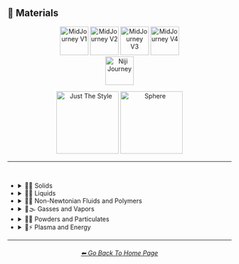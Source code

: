 <h2>🧱 Materials</h2>

<div align="center">

[<img src="/Images/Repo_Parts/Buttons/Version_Buttons/button_version_V1_inactive.webp?raw=true" alt="MidJourney V1" height="64" />](/Pages/MJ_V1/Style_Pages/Sphere/Materials.md)
[<img src="/Images/Repo_Parts/Buttons/Version_Buttons/button_version_V2_inactive.webp?raw=true" alt="MidJourney V2" height="64" />](/Pages/MJ_V2/Style_Pages/Sphere/Materials.md)
[<img src="/Images/Repo_Parts/Buttons/Version_Buttons/button_version_V3_active.webp?raw=true" alt="MidJourney V3" height="64" />](/Pages/MJ_V3/Style_Pages/Sphere/Materials.md)
[<img src="/Images/Repo_Parts/Buttons/Version_Buttons/button_version_V4_inactive.webp?raw=true" alt="MidJourney V4" height="64" />](/Pages/MJ_V4/Style_Pages/Just_The_Style/Materials.md)
<br>
[<img src="/Images/Repo_Parts/Buttons/Version_Buttons/button_version_niji_inactive_full.webp?raw=true" alt="Niji Journey" height="64" />](/Pages/Niji_Journey/Style_Pages/Materials.md)

[<img src="/Images/Repo_Parts/Buttons/Image_Type_Buttons/button_just_the_style_inactive.webp?raw=true" alt="Just The Style" width="140.5" />](/Pages/MJ_V3/Style_Pages/Just_The_Style/Materials.md)
[<img src="/Images/Repo_Parts/Buttons/Image_Type_Buttons/button_sphere_active.webp?raw=true" alt="Sphere" width="140.5" />](/Pages/MJ_V3/Style_Pages/Sphere/Materials.md)

</div>

<hr>
<br>


- <details><summary>🧱💎 Solids</summary><p>

  - <details><summary>🧱🌳 Wood and Paper</summary><p><div align="center">

	| Wooden |
	| :-: |
	| <img src="/Images/MJ_V3/MidJourney_Styles_(sphere)/sphere_Wooden.png?raw=true" width="256" /> |

	<br>

	| Plywood | Particle-Board | Hardboard |
	| :-: | :-: | :-: |
	| <img src="/Images/MJ_V3/MidJourney_Styles_(sphere)/sphere_Plywood.png?raw=true" width="256" /> | <img src="/Images/MJ_V3/MidJourney_Styles_(sphere)/sphere_Particle-Board.png?raw=true" width="256" /> | <img src="/Images/MJ_V3/MidJourney_Styles_(sphere)/Wave_14/sphere_Hardboard.png?raw=true" width="256" /> |

	<br>
	
	| Lumber | Planks | Wooden Planks |
	| :-: | :-: | :-: |
	| <img src="/Images/MJ_V3/MidJourney_Styles_(sphere)/sphere_Lumber.png?raw=true" width="256" /> | <img src="/Images/MJ_V3/MidJourney_Styles_(sphere)/sphere_Planks.png?raw=true" width="256" /> | <img src="/Images/MJ_V3/MidJourney_Styles_(sphere)/sphere_Wooden_Planks.png?raw=true" width="256" /> |

	<br>
	
	| Cork | Sawdust | Nailed-Wood |
	| :-: | :-: | :-: |
	| <img src="/Images/MJ_V3/MidJourney_Styles_(sphere)/sphere_Cork.png?raw=true" width="256" /> | <img src="/Images/MJ_V3/MidJourney_Styles_(sphere)/sphere_Sawdust.png?raw=true" width="256" /> | <img src="/Images/MJ_V3/MidJourney_Styles_(sphere)/sphere_Nailed-Wood.png?raw=true" width="256" /> |
	
	<br>

	| Wood Veneer | Spalting | Petrified Wood |
	| :-: | :-: | :-: |
	| <img src="/Images/MJ_V3/MidJourney_Styles_(sphere)/sphere_Wood_Veneer.png?raw=true" width="256" /> | <img src="/Images/MJ_V3/MidJourney_Styles_(sphere)/Wave_11/sphere_Spalting.png?raw=true" width="256" /> | <img src="/Images/MJ_V3/MidJourney_Styles_(sphere)/Wave_12/sphere_Petrified_Wood.png?raw=true" width="256" /> |

	<br>
	
	| Oak-Wood | Maple-Wood | Acacia-Wood |
	| :-: | :-: | :-: |
	| <img src="/Images/MJ_V3/MidJourney_Styles_(sphere)/sphere_Oak-Wood.png?raw=true" width="256" /> | <img src="/Images/MJ_V3/MidJourney_Styles_(sphere)/sphere_Maple-Wood.png?raw=true" width="256" /> | <img src="/Images/MJ_V3/MidJourney_Styles_(sphere)/sphere_Acacia-Wood.png?raw=true" width="256" /> |
	
	<br>
	
	| Pine-Wood | Cherry-Wood | Birch-Wood |
	| :-: | :-: | :-: |
	| <img src="/Images/MJ_V3/MidJourney_Styles_(sphere)/sphere_Pine-Wood.png?raw=true" width="256" /> | <img src="/Images/MJ_V3/MidJourney_Styles_(sphere)/sphere_Cherry-Wood.png?raw=true" width="256" /> | <img src="/Images/MJ_V3/MidJourney_Styles_(sphere)/sphere_Birch-Wood.png?raw=true" width="256" /> |

	<br>
	
	| Cedar-Wood | Wood-Stain | Wooden Fence |
	| :-: | :-: | :-: |
	| <img src="/Images/MJ_V3/MidJourney_Styles_(sphere)/sphere_Cedar-Wood.png?raw=true" width="256" /> | <img src="/Images/MJ_V3/MidJourney_Styles_(sphere)/sphere_Wood-Stain.png?raw=true" width="256" /> | <img src="/Images/MJ_V3/MidJourney_Styles_(sphere)/sphere_Wooden_Fence.png?raw=true" width="256" /> |
	
	<br>
	
	| Fiber-Reinforced Composite | Containerboard |
	| :-: | :-: |
	| <img src="/Images/MJ_V3/MidJourney_Styles_(sphere)/Wave_11/sphere_Fiber-Reinforced_Composite.png?raw=true" width="256" /> | <img src="/Images/MJ_V3/MidJourney_Styles_(sphere)/Wave_11/sphere_Containerboard.png?raw=true" width="256" /> |

	<br>
	
	| Cardboard | Corrugated Fiberboard | Paperboard |
	| :-: | :-: | :-: |
	| <img src="/Images/MJ_V3/MidJourney_Styles_(sphere)/sphere_Cardboard.png?raw=true" width="256" /> | <img src="/Images/MJ_V3/MidJourney_Styles_(sphere)/sphere_Corrugated_Fiberboard.png?raw=true" width="256" /> | <img src="/Images/MJ_V3/MidJourney_Styles_(sphere)/sphere_Paperboard.png?raw=true" width="256" /> |

	<br>
	
	| Cardstock | Paper | Construction Paper |
	| :-: | :-: | :-: |
	| <img src="/Images/MJ_V3/MidJourney_Styles_(sphere)/sphere_Cardstock.png?raw=true" width="256" /> | <img src="/Images/MJ_V3/MidJourney_Styles_(sphere)/sphere_Paper.png?raw=true" width="256" /> | <img src="/Images/MJ_V3/MidJourney_Styles_(sphere)/sphere_Construction_Paper.png?raw=true" width="256" /> |

	<br>

	| Tracing Paper | Glassine | Post-it Note |
	| :-: | :-: | :-: |
	| <img src="/Images/MJ_V3/MidJourney_Styles_(sphere)/Wave_9/sphere_Tracing_Paper.png?raw=true" width="256" /> | <img src="/Images/MJ_V3/MidJourney_Styles_(sphere)/Wave_9/sphere_Glassine.png?raw=true" width="256" /> | <img src="/Images/MJ_V3/MidJourney_Styles_(sphere)/Wave_11/sphere_Post-it_Note.png?raw=true" width="256" /> |

	<br>
	
	| Tissue Paper | Graph Paper | Kraft Paper |
	| :-: | :-: | :-: |
	| <img src="/Images/MJ_V3/MidJourney_Styles_(sphere)/sphere_Tissue_Paper.png?raw=true" width="256" /> | <img src="/Images/MJ_V3/MidJourney_Styles_(sphere)/sphere_Graph_Paper.png?raw=true" width="256" /> | <img src="/Images/MJ_V3/MidJourney_Styles_(sphere)/sphere_Kraft_Paper.png?raw=true" width="256" /> |

	<br>

	| Tissue | Tissues |
	| :-: | :-: |
	| <img src="/Images/MJ_V3/MidJourney_Styles_(sphere)/Wave_9/sphere_Tissue.png?raw=true" width="256" /> | <img src="/Images/MJ_V3/MidJourney_Styles_(sphere)/Wave_9/sphere_Tissues.png?raw=true" width="256" /> |

	<br>

	| Wove Paper | Ingres Paper | Lokta Paper |
	| :-: | :-: | :-: |
	| <img src="/Images/MJ_V3/MidJourney_Styles_(sphere)/Wave_9/sphere_Wove_Paper.png?raw=true" width="256" /> | <img src="/Images/MJ_V3/MidJourney_Styles_(sphere)/Wave_9/sphere_Ingres_Paper.png?raw=true" width="256" /> | <img src="/Images/MJ_V3/MidJourney_Styles_(sphere)/Wave_9/sphere_Lokta_Paper.png?raw=true" width="256" /> |

	<br>


	| Washi | Wasli | Vellum |
	| :-: | :-: | :-: |
	| <img src="/Images/MJ_V3/MidJourney_Styles_(sphere)/sphere_Washi.png?raw=true" width="256" /> | <img src="/Images/MJ_V3/MidJourney_Styles_(sphere)/sphere_Wasli.png?raw=true" width="256" /> | <img src="/Images/MJ_V3/MidJourney_Styles_(sphere)/Wave_14/sphere_Vellum.png?raw=true" width="256" /> |

	<br>
	
	| Papyrus | Ancient Egyptian Papyri |
	| :-: | :-: |
	| <img src="/Images/MJ_V3/MidJourney_Styles_(sphere)/sphere_Papyrus.png?raw=true" width="256" /> | <img src="/Images/MJ_V3/MidJourney_Styles_(sphere)/Wave_12/sphere_Ancient_Egyptian_Papyri.png?raw=true" width="256" /> |

	<br>

	| Manuscript Paper | Medieval Parchment |
	| :-: | :-: |
	| <img src="/Images/MJ_V3/MidJourney_Styles_(sphere)/sphere_Manuscript_Paper.png?raw=true" width="256" /> | <img src="/Images/MJ_V3/MidJourney_Styles_(sphere)/sphere_Medieval_Parchment.png?raw=true" width="256" /> |

	<br>
	
	| Wrapping Paper | Parchment | Parchment Paper |
	| :-: | :-: | :-: |
	| <img src="/Images/MJ_V3/MidJourney_Styles_(sphere)/sphere_Wrapping_Paper.png?raw=true" width="256" /> | <img src="/Images/MJ_V3/MidJourney_Styles_(sphere)/sphere_Parchment.png?raw=true" width="256" /> | <img src="/Images/MJ_V3/MidJourney_Styles_(sphere)/sphere_Parchment_Paper.png?raw=true" width="256" /> |

	<br>
	
	| Toilet Paper | Paper Towel |
	| :-: | :-: |
	| <img src="/Images/MJ_V3/MidJourney_Styles_(sphere)/sphere_Toilet_Paper.png?raw=true" width="256" /> | <img src="/Images/MJ_V3/MidJourney_Styles_(sphere)/sphere_Paper_Towel.png?raw=true" width="256" /> |

	<br>
	
	| Manila Paper | Manila Folder | Envelope |
	| :-: | :-: | :-: |
	| <img src="/Images/MJ_V3/MidJourney_Styles_(sphere)/sphere_Manila_Paper.png?raw=true" width="256" /> | <img src="/Images/MJ_V3/MidJourney_Styles_(sphere)/sphere_Manila_Folder.png?raw=true" width="256" /> | <img src="/Images/MJ_V3/MidJourney_Styles_(sphere)/sphere_Envelope.png?raw=true" width="256" /> |

	<br>
	
	| Security Paper | Rolling Paper | Cotton Paper |
	| :-: | :-: | :-: |
	| <img src="/Images/MJ_V3/MidJourney_Styles_(sphere)/sphere_Security_Paper.png?raw=true" width="256" /> | <img src="/Images/MJ_V3/MidJourney_Styles_(sphere)/sphere_Rolling_Paper.png?raw=true" width="256" /> | <img src="/Images/MJ_V3/MidJourney_Styles_(sphere)/sphere_Cotton_Paper.png?raw=true" width="256" /> |

	<br>
	
	| Hemp Fiber | Hemp Paper | Cellulose |
	| :-: | :-: | :-: |
	| <img src="/Images/MJ_V3/MidJourney_Styles_(sphere)/sphere_Hemp_Fiber.png?raw=true" width="256" /> | <img src="/Images/MJ_V3/MidJourney_Styles_(sphere)/sphere_Hemp_Paper.png?raw=true" width="256" /> | <img src="/Images/MJ_V3/MidJourney_Styles_(sphere)/sphere_Cellulose.png?raw=true" width="256" /> |

	<br>
	
	| Plastic-Coated Paper | Tar Paper |
	| :-: | :-: |
	| <img src="/Images/MJ_V3/MidJourney_Styles_(sphere)/sphere_Plastic-Coated_Paper.png?raw=true" width="256" /> | <img src="/Images/MJ_V3/MidJourney_Styles_(sphere)/sphere_Tar_Paper.png?raw=true" width="256" /> |

	<br>

	| Greaseproof Paper | Seed Paper |
	| :-: | :-: |
	| <img src="/Images/MJ_V3/MidJourney_Styles_(sphere)/Wave_9/sphere_Greaseproof_Paper.png?raw=true" width="256" /> | <img src="/Images/MJ_V3/MidJourney_Styles_(sphere)/Wave_9/sphere_Seed_Paper.png?raw=true" width="256" /> |

	</div></p></details>

  - <details><summary>🧱⛱ Soils</summary><p><div align="center">

	| Soil | Dirt | Clay |
	| :-: | :-: | :-: |
	| <img src="/Images/MJ_V3/MidJourney_Styles_(sphere)/sphere_Soil.png?raw=true" width="256" /> | <img src="/Images/MJ_V3/MidJourney_Styles_(sphere)/sphere_Dirt.png?raw=true" width="256" /> | <img src="/Images/MJ_V3/MidJourney_Styles_(sphere)/sphere_Clay.png?raw=true" width="256" /> | 
	
	<br>
	
	| Mud | Mud Brick | Dust |
	| :-: | :-: | :-: |
	| <img src="/Images/MJ_V3/MidJourney_Styles_(sphere)/sphere_Mud.png?raw=true" width="256" /> | <img src="/Images/MJ_V3/MidJourney_Styles_(sphere)/sphere_Mud_Brick.png?raw=true" width="256" /> | <img src="/Images/MJ_V3/MidJourney_Styles_(sphere)/sphere_Dust.png?raw=true" width="256" /> |
	
	<br>
	
	| Sand | Gravel | Silt |
	| :-: | :-: | :-: |
	| <img src="/Images/MJ_V3/MidJourney_Styles_(sphere)/sphere_Sand.png?raw=true" width="256" /> | <img src="/Images/MJ_V3/MidJourney_Styles_(sphere)/sphere_Gravel.png?raw=true" width="256" /> | <img src="/Images/MJ_V3/MidJourney_Styles_(sphere)/sphere_Silt.png?raw=true" width="256" /> |
	
	<br>
	
	| Sandpaper | Podzol | Spodosol |
	| :-: | :-: | :-: |
	| <img src="/Images/MJ_V3/MidJourney_Styles_(sphere)/sphere_Sandpaper.png?raw=true" width="256" /> | <img src="/Images/MJ_V3/MidJourney_Styles_(sphere)/sphere_Podzol.png?raw=true" width="256" /> | <img src="/Images/MJ_V3/MidJourney_Styles_(sphere)/sphere_Spodosol.png?raw=true" width="256" /> |

	<br>

	| Kaolinite |
	| :-: |
	| <img src="/Images/MJ_V3/MidJourney_Styles_(sphere)/Wave_9/sphere_Kaolinite.png?raw=true" width="256" /> |

	</div></p></details>


  - <details><summary>🧱⛏ Stone and Minerals</summary><p><div align="center">

	| Stone | Cobblestone | Pebbles |
	| :-: | :-: | :-: |
	| <img src="/Images/MJ_V3/MidJourney_Styles_(sphere)/sphere_Stone.png?raw=true" width="256" /> | <img src="/Images/MJ_V3/MidJourney_Styles_(sphere)/sphere_Cobblestone.png?raw=true" width="256" /> | <img src="/Images/MJ_V3/MidJourney_Styles_(sphere)/sphere_Pebbles.png?raw=true" width="256" /> |
	
	<br>
	
	| Rock | Rocky | Bedrock |
	| :-: | :-: | :-: |
	| <img src="/Images/MJ_V3/MidJourney_Styles_(sphere)/sphere_Rock.png?raw=true" width="256" /> | <img src="/Images/MJ_V3/MidJourney_Styles_(sphere)/sphere_Rocky.png?raw=true" width="256" /> | <img src="/Images/MJ_V3/MidJourney_Styles_(sphere)/sphere_Bedrock.png?raw=true" width="256" /> |
	
	<br>
	
	| Sandstone | Basalt | Flint |
	| :-: | :-: | :-: |
	| <img src="/Images/MJ_V3/MidJourney_Styles_(sphere)/sphere_Sandstone.png?raw=true" width="256" /> | <img src="/Images/MJ_V3/MidJourney_Styles_(sphere)/sphere_Basalt.png?raw=true" width="256" /> | <img src="/Images/MJ_V3/MidJourney_Styles_(sphere)/sphere_Flint.png?raw=true" width="256" /> |
	
	<br>
	
	| Marble | Gypsum | Borax |
	| :-: | :-: | :-: |
	| <img src="/Images/MJ_V3/MidJourney_Styles_(sphere)/sphere_Marble.png?raw=true" width="256" /> | <img src="/Images/MJ_V3/MidJourney_Styles_(sphere)/sphere_Gypsum.png?raw=true" width="256" /> | <img src="/Images/MJ_V3/MidJourney_Styles_(sphere)/sphere_Borax.png?raw=true" width="256" /> |
	
	<br>
	
	| Granite | Diorite | Andesite |
	| :-: | :-: | :-: |
	| <img src="/Images/MJ_V3/MidJourney_Styles_(sphere)/sphere_Granite.png?raw=true" width="256" /> | <img src="/Images/MJ_V3/MidJourney_Styles_(sphere)/sphere_Diorite.png?raw=true" width="256" /> | <img src="/Images/MJ_V3/MidJourney_Styles_(sphere)/sphere_Andesite.png?raw=true" width="256" /> |
	
	<br>
	
	| Mineral |
	| :-: |
	| <img src="/Images/MJ_V3/MidJourney_Styles_(sphere)/Wave_13/sphere_Mineral.png?raw=true" width="256" /> |

	<br>
	
	| Coal | Sulfur | Slag |
	| :-: | :-: | :-: |
	| <img src="/Images/MJ_V3/MidJourney_Styles_(sphere)/sphere_Coal.png?raw=true" width="256" /> | <img src="/Images/MJ_V3/MidJourney_Styles_(sphere)/sphere_Sulfur.png?raw=true" width="256" /> | <img src="/Images/MJ_V3/MidJourney_Styles_(sphere)/sphere_Slag.png?raw=true" width="256" /> |
	
	<br>

	| Slate | Limestone | Sodalime |
	| :-: | :-: | :-: |
	| <img src="/Images/MJ_V3/MidJourney_Styles_(sphere)/Wave_11/sphere_Slate.png?raw=true" width="256" /> | <img src="/Images/MJ_V3/MidJourney_Styles_(sphere)/Wave_11/sphere_Limestone.png?raw=true" width="256" /> | <img src="/Images/MJ_V3/MidJourney_Styles_(sphere)/Wave_11/sphere_Sodalime.png?raw=true" width="256" /> |
	
	<br>
	
	| Quartzite | Travertine | Minium |
	| :-: | :-: | :-: |
	| <img src="/Images/MJ_V3/MidJourney_Styles_(sphere)/Wave_11/sphere_Quartzite.png?raw=true" width="256" /> | <img src="/Images/MJ_V3/MidJourney_Styles_(sphere)/Wave_11/sphere_Travertine.png?raw=true" width="256" /> | <img src="/Images/MJ_V3/MidJourney_Styles_(sphere)/Wave_11/sphere_Minium.png?raw=true" width="256" /> |
	
	<br>
	
	| Chert | Fulgurite | Geyserite |
	| :-: | :-: | :-: |
	| <img src="/Images/MJ_V3/MidJourney_Styles_(sphere)/Wave_11/sphere_Chert.png?raw=true" width="256" /> | <img src="/Images/MJ_V3/MidJourney_Styles_(sphere)/Wave_11/sphere_Fulgurite.png?raw=true" width="256" /> | <img src="/Images/MJ_V3/MidJourney_Styles_(sphere)/Wave_11/sphere_Geyserite.png?raw=true" width="256" /> |
	
	<br>
	
	| Carbon Fiber | Graphene | Carbon Nanotubes |
	| :-: | :-: | :-: |
	| <img src="/Images/MJ_V3/MidJourney_Styles_(sphere)/sphere_Carbon_Fiber.png?raw=true" width="256" /> | <img src="/Images/MJ_V3/MidJourney_Styles_(sphere)/sphere_Graphene.png?raw=true" width="256" /> | <img src="/Images/MJ_V3/MidJourney_Styles_(sphere)/sphere_Carbon_Nanotubes.png?raw=true" width="256" /> |

	<br>
	
	| Concrete | Hempcrete | Sidewalk |
	| :-: | :-: | :-: |
	| <img src="/Images/MJ_V3/MidJourney_Styles_(sphere)/sphere_Concrete.png?raw=true" width="256" /> | <img src="/Images/MJ_V3/MidJourney_Styles_(sphere)/sphere_Hempcrete.png?raw=true" width="256" /> | <img src="/Images/MJ_V3/MidJourney_Styles_(sphere)/sphere_Sidewalk.png?raw=true" width="256" /> |

	<br>
	
	| Asphalt | Road | Stone Tablet |
	| :-: | :-: | :-: |
	| <img src="/Images/MJ_V3/MidJourney_Styles_(sphere)/sphere_Asphalt.png?raw=true" width="256" /> | <img src="/Images/MJ_V3/MidJourney_Styles_(sphere)/sphere_Road.png?raw=true" width="256" /> | <img src="/Images/MJ_V3/MidJourney_Styles_(sphere)/Wave_9/sphere_Stone_Tablet.png?raw=true" width="256" /> |

	<br>
	
	| Brick | Terracotta | Pottery |
	| :-: | :-: | :-: |
	| <img src="/Images/MJ_V3/MidJourney_Styles_(sphere)/sphere_Brick.png?raw=true" width="256" /> | <img src="/Images/MJ_V3/MidJourney_Styles_(sphere)/sphere_Terracotta.png?raw=true" width="256" /> | <img src="/Images/MJ_V3/MidJourney_Styles_(sphere)/sphere_Pottery.png?raw=true" width="256" /> |
	
	<br>
	
	| Ceramic | Enamel | Tile |
	| :-: | :-: | :-: |
	| <img src="/Images/MJ_V3/MidJourney_Styles_(sphere)/sphere_Ceramic.png?raw=true" width="256" /> | <img src="/Images/MJ_V3/MidJourney_Styles_(sphere)/sphere_Enamel.png?raw=true" width="256" /> | <img src="/Images/MJ_V3/MidJourney_Styles_(sphere)/sphere_Tile.png?raw=true" width="256" /> |
	
	<br>
	
	| Sheetrock | Plaster | Asbestos |
	| :-: | :-: | :-: |
	| <img src="/Images/MJ_V3/MidJourney_Styles_(sphere)/sphere_Sheetrock.png?raw=true" width="256" /> | <img src="/Images/MJ_V3/MidJourney_Styles_(sphere)/sphere_Plaster.png?raw=true" width="256" /> | <img src="/Images/MJ_V3/MidJourney_Styles_(sphere)/sphere_Asbestos.png?raw=true" width="256" /> |

	<br>
	
	| Vermiculite | Perlite | Fossil |
	| :-: | :-: | :-: |
	| <img src="/Images/MJ_V3/MidJourney_Styles_(sphere)/sphere_Vermiculite.png?raw=true" width="256" /> | <img src="/Images/MJ_V3/MidJourney_Styles_(sphere)/sphere_Perlite.png?raw=true" width="256" /> | <img src="/Images/MJ_V3/MidJourney_Styles_(sphere)/Wave_11/sphere_Fossil.png?raw=true" width="256" /> |

	</div></p></details>


  - <details><summary>🧱🔩 Metal</summary><p><div align="center">

	| Metallic | Metal | Liquid Metal |
	| :-: | :-: | :-: |
	| <img src="/Images/MJ_V3/MidJourney_Styles_(sphere)/sphere_Metallic.png?raw=true" width="256" /> | <img src="/Images/MJ_V3/MidJourney_Styles_(sphere)/sphere_Metal.png?raw=true" width="256" /> | <img src="/Images/MJ_V3/MidJourney_Styles_(sphere)/sphere_Liquid_Metal.png?raw=true" width="256" /> |
	
	<br>
	
	| Foil | Rusty | Tarnish |
	| :-: | :-: | :-: |
	| <img src="/Images/MJ_V3/MidJourney_Styles_(sphere)/sphere_Foil.png?raw=true" width="256" /> | <img src="/Images/MJ_V3/MidJourney_Styles_(sphere)/sphere_Rusty.png?raw=true" width="256" /> | <img src="/Images/MJ_V3/MidJourney_Styles_(sphere)/Wave_10/sphere_Tarnish.png?raw=true" width="256" /> |
	
	<br>
	
	| Pewter | Copper | Tin |
	| :-: | :-: | :-: |
	| <img src="/Images/MJ_V3/MidJourney_Styles_(sphere)/sphere_Pewter.png?raw=true" width="256" /> | <img src="/Images/MJ_V3/MidJourney_Styles_(sphere)/sphere_Copper.png?raw=true" width="256" /> | <img src="/Images/MJ_V3/MidJourney_Styles_(sphere)/sphere_Tin.png?raw=true" width="256" /> |
	
	<br>
	
	| Aluminum | Brushed Aluminum |
	| :-: | :-: |
	| <img src="/Images/MJ_V3/MidJourney_Styles_(sphere)/sphere_Aluminum.png?raw=true" width="256" /> | <img src="/Images/MJ_V3/MidJourney_Styles_(sphere)/sphere_Brushed_Aluminum.png?raw=true" width="256" /> |
	
	<br>

	| Bronze | Brass | Tarnished Brass |
	| :-: | :-: | :-: |
	| <img src="/Images/MJ_V3/MidJourney_Styles_(sphere)/sphere_Bronze.png?raw=true" width="256" /> | <img src="/Images/MJ_V3/MidJourney_Styles_(sphere)/sphere_Brass.png?raw=true" width="256" /> | <img src="/Images/MJ_V3/MidJourney_Styles_(sphere)/Wave_10/sphere_Tarnished_Brass.png?raw=true" width="256" /> |
	
	<br>
	
	| Iron | Wrought Iron | Damascus |
	| :-: | :-: | :-: |
	| <img src="/Images/MJ_V3/MidJourney_Styles_(sphere)/sphere_Iron.png?raw=true" width="256" /> | <img src="/Images/MJ_V3/MidJourney_Styles_(sphere)/sphere_Wrought_Iron.png?raw=true" width="256" /> | <img src="/Images/MJ_V3/MidJourney_Styles_(sphere)/sphere_Damascus.png?raw=true" width="256" /> |
	
	<br>
	
	| Steel | Stainless Steel | Damascus Steel |
	| :-: | :-: | :-: |
	| <img src="/Images/MJ_V3/MidJourney_Styles_(sphere)/sphere_Steel.png?raw=true" width="256" /> | <img src="/Images/MJ_V3/MidJourney_Styles_(sphere)/sphere_Stainless_Steel.png?raw=true" width="256" /> | <img src="/Images/MJ_V3/MidJourney_Styles_(sphere)/sphere_Damascus_Steel.png?raw=true" width="256" /> |
	
	<br>
	
	| Titanium | Anodized Titanium | Damascus Titanium |
	| :-: | :-: | :-: |
	| <img src="/Images/MJ_V3/MidJourney_Styles_(sphere)/sphere_Titanium.png?raw=true" width="256" /> | <img src="/Images/MJ_V3/MidJourney_Styles_(sphere)/sphere_Anodized_Titanium.png?raw=true" width="256" /> | <img src="/Images/MJ_V3/MidJourney_Styles_(sphere)/sphere_Damascus_Titanium.png?raw=true" width="256" /> |

	<br>
	
	| Silver | Sterling Silver | Sterling |
	| :-: | :-: | :-: |
	| <img src="/Images/MJ_V3/MidJourney_Styles_(sphere)/sphere_Silver.png?raw=true" width="256" /> | <img src="/Images/MJ_V3/MidJourney_Styles_(sphere)/sphere_Sterling_Silver.png?raw=true" width="256" /> | <img src="/Images/MJ_V3/MidJourney_Styles_(sphere)/sphere_Sterling.png?raw=true" width="256" /> |
	
	<br>

	| Tarnished Silver |
	| :-: |
	| <img src="/Images/MJ_V3/MidJourney_Styles_(sphere)/Wave_10/sphere_Tarnished_Silver.png?raw=true" width="256" /> |
	
	<br>

	| Gold | Rose-Gold | Tarnished Gold |
	| :-: | :-: | :-: |
	| <img src="/Images/MJ_V3/MidJourney_Styles_(sphere)/sphere_Gold.png?raw=true" width="256" /> | <img src="/Images/MJ_V3/MidJourney_Styles_(sphere)/sphere_Rose-Gold.png?raw=true" width="256" /> | <img src="/Images/MJ_V3/MidJourney_Styles_(sphere)/Wave_10/sphere_Tarnished_Gold.png?raw=true" width="256" /> |

	<br>

	| Platinum |
	| :-: |
	| <img src="/Images/MJ_V3/MidJourney_Styles_(sphere)/sphere_Platinum.png?raw=true" width="256" /> |
	
	<br>
	
	| Chromium | Chrome |
	| :-: | :-: |
	| <img src="/Images/MJ_V3/MidJourney_Styles_(sphere)/sphere_Chromium.png?raw=true" width="256" /> | <img src="/Images/MJ_V3/MidJourney_Styles_(sphere)/sphere_Chrome.png?raw=true" width="256" /> |

	<br>

	| Bismuth | Bismuth Crystals |
	| :-: | :-: |
	| <img src="/Images/MJ_V3/MidJourney_Styles_(sphere)/Wave_10/sphere_Bismuth.png?raw=true" width="256" /> | <img src="/Images/MJ_V3/MidJourney_Styles_(sphere)/Wave_10/sphere_Bismuth_Crystals.png?raw=true" width="256" /> |
	
	<br>

	| Liquid Bismuth | Melted Bismuth |
	| :-: | :-: |
	| <img src="/Images/MJ_V3/MidJourney_Styles_(sphere)/Wave_12/sphere_Liquid_Bismuth.png?raw=true" width="256" /> | <img src="/Images/MJ_V3/MidJourney_Styles_(sphere)/Wave_12/sphere_Melted_Bismuth.png?raw=true" width="256" /> |

	<br>

	| Mercury | Mercury Metal |
	| :-: | :-: |
	| <img src="/Images/MJ_V3/MidJourney_Styles_(sphere)/sphere_Mercury.png?raw=true" width="256" /> | <img src="/Images/MJ_V3/MidJourney_Styles_(sphere)/sphere_Mercury_Metal.png?raw=true" width="256" /> |
	
	<br>
	
	| Molten Mercury | Molten Mercury Metal |
	| :-: | :-: |
	| <img src="/Images/MJ_V3/MidJourney_Styles_(sphere)/sphere_Molten_Mercury.png?raw=true" width="256" /> | <img src="/Images/MJ_V3/MidJourney_Styles_(sphere)/sphere_Molten_Mercury_Metal.png?raw=true" width="256" /> |
	
	<br>
	
	| Gallium | Melted Gallium |
	| :-: | :-: |
	| <img src="/Images/MJ_V3/MidJourney_Styles_(sphere)/sphere_Gallium.png?raw=true" width="256" /> | <img src="/Images/MJ_V3/MidJourney_Styles_(sphere)/Wave_9/sphere_Melted_Gallium.png?raw=true" width="256" /> |

	<br>

	| Indium | Melted Indium |
	| :-: | :-: |
	| <img src="/Images/MJ_V3/MidJourney_Styles_(sphere)/Wave_9/sphere_Indium.png?raw=true" width="256" /> | <img src="/Images/MJ_V3/MidJourney_Styles_(sphere)/Wave_9/sphere_Melted_Indium.png?raw=true" width="256" /> |


	| Magnesium | Zinc |
	| :-: | :-: |
	| <img src="/Images/MJ_V3/MidJourney_Styles_(sphere)/sphere_Magnesium.png?raw=true" width="256" /> | <img src="/Images/MJ_V3/MidJourney_Styles_(sphere)/sphere_Zinc.png?raw=true" width="256" /> |

	<br>
	
	| Lead | Tungsten | Cobalt |
	| :-: | :-: | :-: |
	| <img src="/Images/MJ_V3/MidJourney_Styles_(sphere)/sphere_Lead.png?raw=true" width="256" /> | <img src="/Images/MJ_V3/MidJourney_Styles_(sphere)/sphere_Tungsten.png?raw=true" width="256" /> | <img src="/Images/MJ_V3/MidJourney_Styles_(sphere)/sphere_Cobalt.png?raw=true" width="256" /> |
	
	<br>
	
	| Zirconium | Cubic Zirconium |
	| :-: | :-: |
	| <img src="/Images/MJ_V3/MidJourney_Styles_(sphere)/sphere_Zirconium.png?raw=true" width="256" /> | <img src="/Images/MJ_V3/MidJourney_Styles_(sphere)/sphere_Cubic_Zirconium.png?raw=true" width="256" /> |
	
	<br>
	
	| Sodium | Potassium | Uranium |
	| :-: | :-: | :-: |
	| <img src="/Images/MJ_V3/MidJourney_Styles_(sphere)/sphere_Sodium.png?raw=true" width="256" /> | <img src="/Images/MJ_V3/MidJourney_Styles_(sphere)/sphere_Potassium.png?raw=true" width="256" /> | <img src="/Images/MJ_V3/MidJourney_Styles_(sphere)/sphere_Uranium.png?raw=true" width="256" /> |

	<br>
	
	| Constantan | Hepatizon | Nichrome |
	| :-: | :-: | :-: |
	| <img src="/Images/MJ_V3/MidJourney_Styles_(sphere)/sphere_Constantan.png?raw=true" width="256" /> | <img src="/Images/MJ_V3/MidJourney_Styles_(sphere)/sphere_Hepatizon.png?raw=true" width="256" /> | <img src="/Images/MJ_V3/MidJourney_Styles_(sphere)/sphere_Nichrome.png?raw=true" width="256" /> |
	
	<br>
	
	| Iron Filings | Copper-Sulfate | Metal Foam |
	| :-: | :-: | :-: |
	| <img src="/Images/MJ_V3/MidJourney_Styles_(sphere)/sphere_Iron_Filings.png?raw=true" width="256" /> | <img src="/Images/MJ_V3/MidJourney_Styles_(sphere)/sphere_Copper-Sulfate.png?raw=true" width="256" /> | <img src="/Images/MJ_V3/MidJourney_Styles_(sphere)/sphere_Metal_Foam.png?raw=true" width="256" /> |
	
	<br>
	
	| Solder | Metallic Fiber | Armature Wire |
	| :-: | :-: | :-: |
	| <img src="/Images/MJ_V3/MidJourney_Styles_(sphere)/sphere_Solder.png?raw=true" width="256" /> | <img src="/Images/MJ_V3/MidJourney_Styles_(sphere)/sphere_Metallic_Fiber.png?raw=true" width="256" /> | <img src="/Images/MJ_V3/MidJourney_Styles_(sphere)/sphere_Armature_Wire.png?raw=true" width="256" /> |

	<br>
		
	| Chain | Chain-Link |
	| :-: | :-: |
	| <img src="/Images/MJ_V3/MidJourney_Styles_(sphere)/sphere_Chain.png?raw=true" width="256" /> | <img src="/Images/MJ_V3/MidJourney_Styles_(sphere)/sphere_Chain-link.png?raw=true" width="256" /> |
	
	<br>
	
	| Barbwire |
	| :-: |
	| <img src="/Images/MJ_V3/MidJourney_Styles_(sphere)/sphere_Barbwire.png?raw=true" width="256" /> |

	<br>

	| Fence | Chicken Wire | Chain-Link Fence |
	| :-: | :-: | :-: |
	| <img src="/Images/MJ_V3/MidJourney_Styles_(sphere)/sphere_Fence.png?raw=true" width="256" /> | <img src="/Images/MJ_V3/MidJourney_Styles_(sphere)/sphere_Chicken_Wire.png?raw=true" width="256" /> | <img src="/Images/MJ_V3/MidJourney_Styles_(sphere)/sphere_Chain-link_Fence.png?raw=true" width="256" /> |


	</div></p></details>


  - <details><summary>🧱💎 Glass and Crystal</summary><p><div align="center">

	| Glassy | Stained Glass | Stained Glass Windows |
	| :-: | :-: | :-: |
	| <img src="/Images/MJ_V3/MidJourney_Styles_(sphere)/sphere_Glassy.png?raw=true" width="256" /> | <img src="/Images/MJ_V3/MidJourney_Styles_(sphere)/sphere_Stained_Glass.png?raw=true" width="256" /> | <img src="/Images/MJ_V3/MidJourney_Styles_(sphere)/sphere_Stained_Glass_Windows.png?raw=true" width="256" /> |
	
	<br>
	
	| Seaglass | Obsidian |
	| :-: | :-: |
	| <img src="/Images/MJ_V3/MidJourney_Styles_(sphere)/sphere_Seaglass.png?raw=true" width="256" /> | <img src="/Images/MJ_V3/MidJourney_Styles_(sphere)/sphere_Obsidian.png?raw=true" width="256" /> |
	
	<br>

	| Mirror | Mirrored | Hall of Mirrors |
	| :-: | :-: | :-: |
	| <img src="/Images/MJ_V3/MidJourney_Styles_(sphere)/sphere_Mirror.png?raw=true" width="256" /> | <img src="/Images/MJ_V3/MidJourney_Styles_(sphere)/sphere_Mirrored.png?raw=true" width="256" /> | <img src="/Images/MJ_V3/MidJourney_Styles_(sphere)/sphere_Hall_of_Mirrors.png?raw=true" width="256" /> |

	<br>
	
	| Fiberglass | Glass Fiber |
	| :-: | :-: |
	| <img src="/Images/MJ_V3/MidJourney_Styles_(sphere)/sphere_Fiberglass.png?raw=true" width="256" /> | <img src="/Images/MJ_V3/MidJourney_Styles_(sphere)/sphere_Glass_Fiber.png?raw=true" width="256" /> |
	
	<br>
	
	| Glass and Crystals | Crystalline | Borax Crystals |
	| :-: | :-: | :-: |
	| <img src="/Images/MJ_V3/MidJourney_Styles_(sphere)/sphere_Glass_and_Crystals.png?raw=true" width="256" /> | <img src="/Images/MJ_V3/MidJourney_Styles_(sphere)/sphere_Crystalline.png?raw=true" width="256" /> | <img src="/Images/MJ_V3/MidJourney_Styles_(sphere)/sphere_Borax_Crystals.png?raw=true" width="256" /> | 
	
	<br>

	| Diamond | Herkimer Diamond | Amethyst |
	| :-: | :-: | :-: |
	| <img src="/Images/MJ_V3/MidJourney_Styles_(sphere)/sphere_Diamond.png?raw=true" width="256" /> | <img src="/Images/MJ_V3/MidJourney_Styles_(sphere)/sphere_Herkimer_Diamond.png?raw=true" width="256" /> | <img src="/Images/MJ_V3/MidJourney_Styles_(sphere)/sphere_Amethyst.png?raw=true" width="256" /> |

	<br>

	| Quartz | Smoky Quartz | Milky Quartz |
	| :-: | :-: | :-: |
	| <img src="/Images/MJ_V3/MidJourney_Styles_(sphere)/sphere_Quartz.png?raw=true" width="256" /> | <img src="/Images/MJ_V3/MidJourney_Styles_(sphere)/sphere_Smoky_Quartz.png?raw=true" width="256" /> | <img src="/Images/MJ_V3/MidJourney_Styles_(sphere)/sphere_Milky_Quartz.png?raw=true" width="256" /> |

	<br>

	| Rose Quartz | Rutilated Quartz | Sceptred Quartz |
	| :-: | :-: | :-: |
	| <img src="/Images/MJ_V3/MidJourney_Styles_(sphere)/sphere_Rose_Quartz.png?raw=true" width="256" /> | <img src="/Images/MJ_V3/MidJourney_Styles_(sphere)/sphere_Rutilated_Quartz.png?raw=true" width="256" /> | <img src="/Images/MJ_V3/MidJourney_Styles_(sphere)/sphere_Sceptred_Quartz.png?raw=true" width="256" /> |

	<br>

	| Ruby | Sapphire | Emerald |
	| :-: | :-: | :-: |
	| <img src="/Images/MJ_V3/MidJourney_Styles_(sphere)/sphere_Ruby.png?raw=true" width="256" /> | <img src="/Images/MJ_V3/MidJourney_Styles_(sphere)/sphere_Sapphire.png?raw=true" width="256" /> | <img src="/Images/MJ_V3/MidJourney_Styles_(sphere)/sphere_Emerald.png?raw=true" width="256" /> |

	<br>

	| Pearl | Citrine | Fluorite |
	| :-: | :-: | :-: |
	| <img src="/Images/MJ_V3/MidJourney_Styles_(sphere)/sphere_Pearl.png?raw=true" width="256" /> | <img src="/Images/MJ_V3/MidJourney_Styles_(sphere)/sphere_Citrine.png?raw=true" width="256" /> | <img src="/Images/MJ_V3/MidJourney_Styles_(sphere)/sphere_Fluorite.png?raw=true" width="256" /> |

	<br>
	
	| Lapis Lazuli | Onyx | Selenite |
	| :-: | :-: | :-: |
	| <img src="/Images/MJ_V3/MidJourney_Styles_(sphere)/sphere_Lapis_Lazuli.png?raw=true" width="256" /> | <img src="/Images/MJ_V3/MidJourney_Styles_(sphere)/sphere_Onyx.png?raw=true" width="256" /> | <img src="/Images/MJ_V3/MidJourney_Styles_(sphere)/sphere_Selenite.png?raw=true" width="256" /> |
	
	<br>
	
	| Jasper | Opal | Opalite |
	| :-: | :-: | :-: |
	| <img src="/Images/MJ_V3/MidJourney_Styles_(sphere)/sphere_Jasper.png?raw=true" width="256" /> | <img src="/Images/MJ_V3/MidJourney_Styles_(sphere)/sphere_Opal.png?raw=true" width="256" /> | <img src="/Images/MJ_V3/MidJourney_Styles_(sphere)/sphere_Opalite.png?raw=true" width="256" /> |
	
	<br>
	
	| Topaz | Agate | Carnelian |
	| :-: | :-: | :-: |
	| <img src="/Images/MJ_V3/MidJourney_Styles_(sphere)/sphere_Topaz.png?raw=true" width="256" /> | <img src="/Images/MJ_V3/MidJourney_Styles_(sphere)/sphere_Agate.png?raw=true" width="256" /> | <img src="/Images/MJ_V3/MidJourney_Styles_(sphere)/sphere_Carnelian.png?raw=true" width="256" /> |
	
	<br>
	
	| Ametrine | Aventurine |
	| :-: | :-: |
	| <img src="/Images/MJ_V3/MidJourney_Styles_(sphere)/sphere_Ametrine.png?raw=true" width="256" /> | <img src="/Images/MJ_V3/MidJourney_Styles_(sphere)/sphere_Aventurine.png?raw=true" width="256" /> |

	<br>

	| Talc | Talcum powder | Tridymite |
	| :-: | :-: | :-: |
	| <img src="/Images/MJ_V3/MidJourney_Styles_(sphere)/Wave_11/sphere_Talc.png?raw=true" width="256" /> | <img src="/Images/MJ_V3/MidJourney_Styles_(sphere)/Wave_11/sphere_Talcum_powder.png?raw=true" width="256" /> | <img src="/Images/MJ_V3/MidJourney_Styles_(sphere)/Wave_11/sphere_Tridymite.png?raw=true" width="256" /> |
	
	<br>
	
	| Moganite | Stibnite | Cristobalite |
	| :-: | :-: | :-: |
	| <img src="/Images/MJ_V3/MidJourney_Styles_(sphere)/Wave_11/sphere_Moganite.png?raw=true" width="256" /> | <img src="/Images/MJ_V3/MidJourney_Styles_(sphere)/Wave_11/sphere_Stibnite.png?raw=true" width="256" /> | <img src="/Images/MJ_V3/MidJourney_Styles_(sphere)/Wave_11/sphere_Cristobalite.png?raw=true" width="256" /> |
	
	<br>
	
	| Marcasite | Calomel | Realgar |
	| :-: | :-: | :-: |
	| <img src="/Images/MJ_V3/MidJourney_Styles_(sphere)/Wave_11/sphere_Marcasite.png?raw=true" width="256" /> | <img src="/Images/MJ_V3/MidJourney_Styles_(sphere)/Wave_11/sphere_Calomel.png?raw=true" width="256" /> | <img src="/Images/MJ_V3/MidJourney_Styles_(sphere)/Wave_11/sphere_Realgar.png?raw=true" width="256" /> |
	
	<br>
	
	| Cuprite | Aqeeq | Lechatelierite |
	| :-: | :-: | :-: |
	| <img src="/Images/MJ_V3/MidJourney_Styles_(sphere)/Wave_11/sphere_Cuprite.png?raw=true" width="256" /> | <img src="/Images/MJ_V3/MidJourney_Styles_(sphere)/Wave_11/sphere_Aqeeq.png?raw=true" width="256" /> | <img src="/Images/MJ_V3/MidJourney_Styles_(sphere)/Wave_11/sphere_Lechatelierite.png?raw=true" width="256" /> |
	
	<br>
	
	| Sphalerite | Orpiment | Prasiolite |
	| :-: | :-: | :-: |
	| <img src="/Images/MJ_V3/MidJourney_Styles_(sphere)/Wave_11/sphere_Sphalerite.png?raw=true" width="256" /> | <img src="/Images/MJ_V3/MidJourney_Styles_(sphere)/Wave_11/sphere_Orpiment.png?raw=true" width="256" /> | <img src="/Images/MJ_V3/MidJourney_Styles_(sphere)/Wave_11/sphere_Prasiolite.png?raw=true" width="256" /> |
	
	<br>
	
	| Chrysoprase | Chalcedony |
	| :-: | :-: |
	| <img src="/Images/MJ_V3/MidJourney_Styles_(sphere)/Wave_11/sphere_Chrysoprase.png?raw=true" width="256" /> | <img src="/Images/MJ_V3/MidJourney_Styles_(sphere)/Wave_11/sphere_Chalcedony.png?raw=true" width="256" /> |
	
	<br>
	
	| Jewelry | Colloidal Crystal |
	| :-: | :-: |
	| <img src="/Images/MJ_V3/MidJourney_Styles_(sphere)/sphere_Jewelry.png?raw=true" width="256" /> | <img src="/Images/MJ_V3/MidJourney_Styles_(sphere)/sphere_Colloidal_Crystal.png?raw=true" width="256" /> |

	</div></p></details>


  - <details><summary>🧱🧶 Cloth</summary><p><div align="center">

	| Cloth | Cotton | Polyester |
	| :-: | :-: | :-: |
	| <img src="/Images/MJ_V3/MidJourney_Styles_(sphere)/sphere_Cloth.png?raw=true" width="256" /> | <img src="/Images/MJ_V3/MidJourney_Styles_(sphere)/sphere_Cotton.png?raw=true" width="256" /> | <img src="/Images/MJ_V3/MidJourney_Styles_(sphere)/sphere_Polyester.png?raw=true" width="256" /> |
	
	<br>
	
	| Twine | Cashmere |
	| :-: | :-: |
	| <img src="/Images/MJ_V3/MidJourney_Styles_(sphere)/sphere_Twine.png?raw=true" width="256" /> | <img src="/Images/MJ_V3/MidJourney_Styles_(sphere)/sphere_Cashmere.png?raw=true" width="256" /> |
	
	<br>

	| Silk | Satin |
	| :-: | :-: |
	| <img src="/Images/MJ_V3/MidJourney_Styles_(sphere)/sphere_Silk.png?raw=true" width="256" /> | <img src="/Images/MJ_V3/MidJourney_Styles_(sphere)/Wave_9/sphere_Satin.png?raw=true" width="256" /> |

	<br>
	
	| Denim | Khaki |
	| :-: | :-: |
	| <img src="/Images/MJ_V3/MidJourney_Styles_(sphere)/sphere_Denim.png?raw=true" width="256" /> | <img src="/Images/MJ_V3/MidJourney_Styles_(sphere)/sphere_Khaki.png?raw=true" width="256" /> |
	
	<br>
	
	| Leather | Felt | Felt Cloth |
	| :-: | :-: | :-: |
	| <img src="/Images/MJ_V3/MidJourney_Styles_(sphere)/sphere_Leather.png?raw=true" width="256" /> | <img src="/Images/MJ_V3/MidJourney_Styles_(sphere)/sphere_Felt.png?raw=true" width="256" /> | <img src="/Images/MJ_V3/MidJourney_Styles_(sphere)/sphere_Felt_Cloth.png?raw=true" width="256" /> |

	<br>
	
	| Linen | Velvet | Corduroy |
	| :-: | :-: | :-: |
	| <img src="/Images/MJ_V3/MidJourney_Styles_(sphere)/sphere_Linen.png?raw=true" width="256" /> | <img src="/Images/MJ_V3/MidJourney_Styles_(sphere)/sphere_Velvet.png?raw=true" width="256" /> | <img src="/Images/MJ_V3/MidJourney_Styles_(sphere)/sphere_Corduroy.png?raw=true" width="256" /> |

	<br>

	| Microfiber | Fibers | Memory Foam |
	| :-: | :-: | :-: |
	| <img src="/Images/MJ_V3/MidJourney_Styles_(sphere)/sphere_Microfiber.png?raw=true" width="256" /> | <img src="/Images/MJ_V3/MidJourney_Styles_(sphere)/sphere_Fibers.png?raw=true" width="256" /> | <img src="/Images/MJ_V3/MidJourney_Styles_(sphere)/sphere_Memory_Foam.png?raw=true" width="256" /> |	

	<br>

	| Nylon | Polyamide | Spandex |
	| :-: | :-: | :-: |
	| <img src="/Images/MJ_V3/MidJourney_Styles_(sphere)/sphere_Nylon.png?raw=true" width="256" /> | <img src="/Images/MJ_V3/MidJourney_Styles_(sphere)/sphere_Polyamide.png?raw=true" width="256" /> | <img src="/Images/MJ_V3/MidJourney_Styles_(sphere)/sphere_Spandex.png?raw=true" width="256" /> |
	
	<br>
	
	| Kevlar | Rayon | Lyocell |
	| :-: | :-: | :-: |
	| <img src="/Images/MJ_V3/MidJourney_Styles_(sphere)/sphere_Kevlar.png?raw=true" width="256" /> | <img src="/Images/MJ_V3/MidJourney_Styles_(sphere)/sphere_Rayon.png?raw=true" width="256" /> | <img src="/Images/MJ_V3/MidJourney_Styles_(sphere)/sphere_Lyocell.png?raw=true" width="256" /> |
	
	<br>

	| Cordura | Lurex | Nomex |
	| :-: | :-: | :-: |
	| <img src="/Images/MJ_V3/MidJourney_Styles_(sphere)/sphere_Cordura.png?raw=true" width="256" /> | <img src="/Images/MJ_V3/MidJourney_Styles_(sphere)/sphere_Lurex.png?raw=true" width="256" /> | <img src="/Images/MJ_V3/MidJourney_Styles_(sphere)/sphere_Nomex.png?raw=true" width="256" /> |
	
	<br>
	
	| Rolag | Roving | Lurex |
	| :-: | :-: | :-: |
	| <img src="/Images/MJ_V3/MidJourney_Styles_(sphere)/Wave_14/sphere_Rolag.png?raw=true" width="256" /> | <img src="/Images/MJ_V3/MidJourney_Styles_(sphere)/Wave_14/sphere_Roving.png?raw=true" width="256" /> | <img src="/Images/MJ_V3/MidJourney_Styles_(sphere)/Wave_14/sphere_Lurex.png?raw=true" width="256" /> |
	
	<br>
	
	| Swanskin Cloth | Tansukh Cloth |
	| :-: | :-: |
	| <img src="/Images/MJ_V3/MidJourney_Styles_(sphere)/Wave_14/sphere_Swanskin_Cloth.png?raw=true" width="256" /> | <img src="/Images/MJ_V3/MidJourney_Styles_(sphere)/Wave_14/sphere_Tansukh_Cloth.png?raw=true" width="256" /> |
	
	<br>
	
	| Jute Cloth | Barkcloth |
	| :-: | :-: |
	| <img src="/Images/MJ_V3/MidJourney_Styles_(sphere)/Wave_14/sphere_Jute_Cloth.png?raw=true" width="256" /> | <img src="/Images/MJ_V3/MidJourney_Styles_(sphere)/Wave_14/sphere_Barkcloth.png?raw=true" width="256" /> |

	<br>
	
	| Quilt | Blanket | Pillow |
	| :-: | :-: | :-: |
	| <img src="/Images/MJ_V3/MidJourney_Styles_(sphere)/sphere_Quilt.png?raw=true" width="256" /> | <img src="/Images/MJ_V3/MidJourney_Styles_(sphere)/sphere_Blanket.png?raw=true" width="256" /> | <img src="/Images/MJ_V3/MidJourney_Styles_(sphere)/sphere_Pillow.png?raw=true" width="256" /> |
	
	<br>
	
	| Lint | Cushion | Pin Cushion |
	| :-: | :-: | :-: |
	| <img src="/Images/MJ_V3/MidJourney_Styles_(sphere)/sphere_Lint.png?raw=true" width="256" /> | <img src="/Images/MJ_V3/MidJourney_Styles_(sphere)/sphere_Cushion.png?raw=true" width="256" /> | <img src="/Images/MJ_V3/MidJourney_Styles_(sphere)/sphere_Pin_Cushion.png?raw=true" width="256" /> |
	
	<br>

	| Rug | Carpet |
	| :-: | :-: |
	| <img src="/Images/MJ_V3/MidJourney_Styles_(sphere)/sphere_Rug.png?raw=true" width="256" /> | <img src="/Images/MJ_V3/MidJourney_Styles_(sphere)/sphere_Carpet.png?raw=true" width="256" /> |

	<br>
	
	| Persian Rug | Qom Rug |
	| :-: | :-: |
	| <img src="/Images/MJ_V3/MidJourney_Styles_(sphere)/Wave_14/sphere_Persian_Rug.png?raw=true" width="256" /> | <img src="/Images/MJ_V3/MidJourney_Styles_(sphere)/Wave_14/sphere_Qom_Rug.png?raw=true" width="256" /> |

	<br>

	| Yarn | Knitted | Crochet |
	| :-: | :-: | :-: |
	| <img src="/Images/MJ_V3/MidJourney_Styles_(sphere)/sphere_Yarn.png?raw=true" width="256" /> | <img src="/Images/MJ_V3/MidJourney_Styles_(sphere)/sphere_Knitted.png?raw=true" width="256" /> | <img src="/Images/MJ_V3/MidJourney_Styles_(sphere)/sphere_Crochet.png?raw=true" width="256" /> |
	
	<br>

	| Cross Stich | Needle Point | Embroidery |
	| :-: | :-: | :-: |
	| <img src="/Images/MJ_V3/MidJourney_Styles_(sphere)/sphere_Cross_Stich.png?raw=true" width="256" /> | <img src="/Images/MJ_V3/MidJourney_Styles_(sphere)/sphere_Needle_Point.png?raw=true" width="256" /> | <img src="/Images/MJ_V3/MidJourney_Styles_(sphere)/sphere_Embroidery.png?raw=true" width="256" /> |
	
	<br>

	| Applique | Lace | Macrame |
	| :-: | :-: | :-: |
	| <img src="/Images/MJ_V3/MidJourney_Styles_(sphere)/sphere_Applique.png?raw=true" width="256" /> | <img src="/Images/MJ_V3/MidJourney_Styles_(sphere)/sphere_Lace.png?raw=true" width="256" /> | <img src="/Images/MJ_V3/MidJourney_Styles_(sphere)/sphere_Macrame.png?raw=true" width="256" /> |

	<br>
	
	| Patch | Sewing | Sewen |
	| :-: | :-: | :-: |
	| <img src="/Images/MJ_V3/MidJourney_Styles_(sphere)/sphere_Patch.png?raw=true" width="256" /> | <img src="/Images/MJ_V3/MidJourney_Styles_(sphere)/sphere_Sewing.png?raw=true" width="256" /> | <img src="/Images/MJ_V3/MidJourney_Styles_(sphere)/sphere_Sewen.png?raw=true" width="256" /> |
	
	<br>
	
	| Weave | Weaving | Quilling |
	| :-: | :-: | :-: |
	| <img src="/Images/MJ_V3/MidJourney_Styles_(sphere)/sphere_Weave.png?raw=true" width="256" /> | <img src="/Images/MJ_V3/MidJourney_Styles_(sphere)/Wave_14/sphere_Weaving.png?raw=true" width="256" /> | <img src="/Images/MJ_V3/MidJourney_Styles_(sphere)/Wave_14/sphere_Quilling.png?raw=true" width="256" /> |

	<br>

	| Net | Netting |
	| :-: | :-: |
	| <img src="/Images/MJ_V3/MidJourney_Styles_(sphere)/sphere_Net.png?raw=true" width="256" /> | <img src="/Images/MJ_V3/MidJourney_Styles_(sphere)/sphere_Netting.png?raw=true" width="256" /> |
	
	<br>
	
	| Spider Web |
	| :-: |
	| <img src="/Images/MJ_V3/MidJourney_Styles_(sphere)/sphere_Spider_Web.png?raw=true" width="256" /> |

	</div></p></details>


  - <details><summary>🧱🥤 Plastic and Foam</summary><p><div align="center">

	| Plastic | Polyimide | Lego |
	| :-: | :-: | :-: |
	| <img src="/Images/MJ_V3/MidJourney_Styles_(sphere)/sphere_Plastic.png?raw=true" width="256" /> | <img src="/Images/MJ_V3/MidJourney_Styles_(sphere)/sphere_Polyimide.png?raw=true" width="256" /> | <img src="/Images/MJ_V3/MidJourney_Styles_(sphere)/sphere_Lego.png?raw=true" width="256" /> |
	
	<br>
	
	| Shrink Wrap | Plastic Wrap | Cling Wrap |
	| :-: | :-: | :-: |
	| <img src="/Images/MJ_V3/MidJourney_Styles_(sphere)/sphere_Shrink_Wrap.png?raw=true" width="256" /> | <img src="/Images/MJ_V3/MidJourney_Styles_(sphere)/sphere_Plastic_Wrap.png?raw=true" width="256" /> | <img src="/Images/MJ_V3/MidJourney_Styles_(sphere)/sphere_Cling_Wrap.png?raw=true" width="256" /> |
	
	<br>
	
	| Polyurethane | Polyethylene | Polyvinyl |
	| :-: | :-: | :-: |
	| <img src="/Images/MJ_V3/MidJourney_Styles_(sphere)/sphere_Polyurethane.png?raw=true" width="256" /> | <img src="/Images/MJ_V3/MidJourney_Styles_(sphere)/sphere_Polyethylene.png?raw=true" width="256" /> | <img src="/Images/MJ_V3/MidJourney_Styles_(sphere)/sphere_Polyvinyl.png?raw=true" width="256" /> |
	
	<br>
	
	| Polypropylene | Teflon | Melamine |
	| :-: | :-: | :-: |
	| <img src="/Images/MJ_V3/MidJourney_Styles_(sphere)/sphere_Teflon.png?raw=true" width="256" /> | <img src="/Images/MJ_V3/MidJourney_Styles_(sphere)/sphere_Polypropylene.png?raw=true" width="256" /> | <img src="/Images/MJ_V3/MidJourney_Styles_(sphere)/Wave_11/sphere_Melamine.png?raw=true" width="256" /> |

	<br>
	
	| Styrofoam | Foam | Bubble Wrap |
	| :-: | :-: | :-: |
	| <img src="/Images/MJ_V3/MidJourney_Styles_(sphere)/sphere_Styrofoam.png?raw=true" width="256" /> | <img src="/Images/MJ_V3/MidJourney_Styles_(sphere)/sphere_Foam.png?raw=true" width="256" /> | <img src="/Images/MJ_V3/MidJourney_Styles_(sphere)/Wave_11/sphere_Bubble_Wrap.png?raw=true" width="256" /> |

	<br>

	| PLA | Polylactic-Acid |
	| :-: | :-: |
	| <img src="/Images/MJ_V3/MidJourney_Styles_(sphere)/Wave_9/sphere_PLA.png?raw=true" width="256" /> | <img src="/Images/MJ_V3/MidJourney_Styles_(sphere)/Wave_9/sphere_Polylactic-Acid.png?raw=true" width="256" /> |
	
	<br>
	
	| ABS | Acrylonitrile-Butadiene-Styrene |
	| :-: | :-: |
	| <img src="/Images/MJ_V3/MidJourney_Styles_(sphere)/Wave_9/sphere_ABS.png?raw=true" width="256" /> | <img src="/Images/MJ_V3/MidJourney_Styles_(sphere)/Wave_9/sphere_Acrylonitrile-Butadiene-Styrene.png?raw=true" width="256" /> |
	
	<br>
	
	| PETG | Polyethylene-Terephthalate-Glycol |
	| :-: | :-: |
	| <img src="/Images/MJ_V3/MidJourney_Styles_(sphere)/Wave_9/sphere_PETG.png?raw=true" width="256" /> | <img src="/Images/MJ_V3/MidJourney_Styles_(sphere)/Wave_9/sphere_Polyethylene-Terephthalate-Glycol.png?raw=true" width="256" /> |
	
	<br>
	
	| TPE | Thermoplastic-Elastomer |
	| :-: | :-: |
	| <img src="/Images/MJ_V3/MidJourney_Styles_(sphere)/Wave_9/sphere_TPE.png?raw=true" width="256" /> | <img src="/Images/MJ_V3/MidJourney_Styles_(sphere)/Wave_9/sphere_Thermoplastic-Elastomer.png?raw=true" width="256" /> |
	
	<br>
	
	| TPU | Thermoplastic-Polyurethane |
	| :-: | :-: |
	| <img src="/Images/MJ_V3/MidJourney_Styles_(sphere)/Wave_9/sphere_TPU.png?raw=true" width="256" /> | <img src="/Images/MJ_V3/MidJourney_Styles_(sphere)/Wave_9/sphere_Thermoplastic-Polyurethane.png?raw=true" width="256" /> |
	
	<br>
	
	| PVA | Polyvinyl-Alcohol |
	| :-: | :-: |
	| <img src="/Images/MJ_V3/MidJourney_Styles_(sphere)/Wave_9/sphere_PVA.png?raw=true" width="256" /> | <img src="/Images/MJ_V3/MidJourney_Styles_(sphere)/Wave_9/sphere_Polyvinyl-Alcohol.png?raw=true" width="256" /> |
	
	<br>
	
	| ASA | Acrylonitrile-Styrene-Acrylate |
	| :-: | :-: |
	| <img src="/Images/MJ_V3/MidJourney_Styles_(sphere)/Wave_9/sphere_ASA.png?raw=true" width="256" /> | <img src="/Images/MJ_V3/MidJourney_Styles_(sphere)/Wave_9/sphere_Acrylonitrile-Styrene-Acrylate.png?raw=true" width="256" /> |
	
	<br>

	| PMMA | Poly-Methyl-Methacrylate |
	| :-: | :-: |
	| <img src="/Images/MJ_V3/MidJourney_Styles_(sphere)/Wave_9/sphere_PMMA.png?raw=true" width="256" /> | <img src="/Images/MJ_V3/MidJourney_Styles_(sphere)/Wave_9/sphere_Poly-Methyl-Methacrylate.png?raw=true" width="256" /> |

	</div></p></details>


  - <details><summary>🧱🧤 Rubber</summary><p><div align="center">

	| Rubber | Latex | Nitrile |
	| :-: | :-: | :-: |
	| <img src="/Images/MJ_V3/MidJourney_Styles_(sphere)/sphere_Rubber.png?raw=true" width="256" /> | <img src="/Images/MJ_V3/MidJourney_Styles_(sphere)/sphere_Latex.png?raw=true" width="256" /> | <img src="/Images/MJ_V3/MidJourney_Styles_(sphere)/sphere_Nitrile.png?raw=true" width="256" /> |
	
	<br>
	
	| Vinyl | Silicone | Linoleum |
	| :-: | :-: | :-: |
	| <img src="/Images/MJ_V3/MidJourney_Styles_(sphere)/sphere_Vinyl.png?raw=true" width="256" /> | <img src="/Images/MJ_V3/MidJourney_Styles_(sphere)/sphere_Silicone.png?raw=true" width="256" /> | <img src="/Images/MJ_V3/MidJourney_Styles_(sphere)/sphere_Linoleum.png?raw=true" width="256" /> |
	
	<br>
	
	| Arborite | Formica | Sandarac |
	| :-: | :-: | :-: |
	| <img src="/Images/MJ_V3/MidJourney_Styles_(sphere)/Wave_11/sphere_Arborite.png?raw=true" width="256" /> | <img src="/Images/MJ_V3/MidJourney_Styles_(sphere)/Wave_11/sphere_Formica.png?raw=true" width="256" /> | <img src="/Images/MJ_V3/MidJourney_Styles_(sphere)/Wave_11/sphere_Sandarac.png?raw=true" width="256" /> |

	</div></p></details>

  - <details><summary>🧱🍮 Gelatinous and Spongy</summary><p><div align="center">

	| Gel | Aerogel | Softgel |
	| :-: | :-: | :-: |
	| <img src="/Images/MJ_V3/MidJourney_Styles_(sphere)/sphere_Gel.png?raw=true" width="256" /> | <img src="/Images/MJ_V3/MidJourney_Styles_(sphere)/sphere_Aerogel.png?raw=true" width="256" /> | <img src="/Images/MJ_V3/MidJourney_Styles_(sphere)/sphere_Softgel.png?raw=true" width="256" /> |
	
	<br>
	
	| Silica Gel | Ballistic Gel | Ballistic Foam |
	| :-: | :-: | :-: |
	| <img src="/Images/MJ_V3/MidJourney_Styles_(sphere)/sphere_Silica_Gel.png?raw=true" width="256" /> | <img src="/Images/MJ_V3/MidJourney_Styles_(sphere)/sphere_Ballistic_Gel.png?raw=true" width="256" /> | <img src="/Images/MJ_V3/MidJourney_Styles_(sphere)/sphere_Ballistic_Foam.png?raw=true" width="256" /> |
	
	<br>
	
	| Gelatinous | Sponge | Spongy |
	| :-: | :-: | :-: |
	| <img src="/Images/MJ_V3/MidJourney_Styles_(sphere)/Wave_11/sphere_Gelatinous.png?raw=true" width="256" /> | <img src="/Images/MJ_V3/MidJourney_Styles_(sphere)/sphere_Sponge.png?raw=true" width="256" /> | <img src="/Images/MJ_V3/MidJourney_Styles_(sphere)/sphere_Spongy.png?raw=true" width="256" /> |

	</div></p></details>

  - <details><summary>🧱🕯 Wax</summary><p><div align="center">

	| Wax | Wax Paper | Shellac |
	| :-: | :-: | :-: |
	| <img src="/Images/MJ_V3/MidJourney_Styles_(sphere)/sphere_Wax.png?raw=true" width="256" /> | <img src="/Images/MJ_V3/MidJourney_Styles_(sphere)/sphere_Wax_Paper.png?raw=true" width="256" /> | <img src="/Images/MJ_V3/MidJourney_Styles_(sphere)/sphere_Shellac.png?raw=true" width="256" /> |
	
	<br>
	
	| Carnauba Wax | Candelilla Wax | Paraffin Wax |
	| :-: | :-: | :-: |
	| <img src="/Images/MJ_V3/MidJourney_Styles_(sphere)/sphere_Carnauba_Wax.png?raw=true" width="256" /> | <img src="/Images/MJ_V3/MidJourney_Styles_(sphere)/sphere_Candelilla_Wax.png?raw=true" width="256" /> | <img src="/Images/MJ_V3/MidJourney_Styles_(sphere)/sphere_Paraffin_Wax.png?raw=true" width="256" /> |

	</div></p></details>


  - <details><summary>🧱🧊 Ice and Snow</summary><p><div align="center">

	| Ice | Blue-Ice | Dry Ice |
	| :-: | :-: | :-: |
	| <img src="/Images/MJ_V3/MidJourney_Styles_(sphere)/sphere_Ice.png?raw=true" width="256" /> | <img src="/Images/MJ_V3/MidJourney_Styles_(sphere)/sphere_Blue-Ice.png?raw=true" width="256" /> | <img src="/Images/MJ_V3/MidJourney_Styles_(sphere)/sphere_Dry_Ice.png?raw=true" width="256" /> |
	
	<br>
	
	| Snow | Snowflake |
	| :-: | :-: |
	| <img src="/Images/MJ_V3/MidJourney_Styles_(sphere)/sphere_Snow.png?raw=true" width="256" /> | <img src="/Images/MJ_V3/MidJourney_Styles_(sphere)/sphere_Snowflake.png?raw=true" width="256" /> |
	</div></p></details>

  - <details><summary>🧱🐱 Hair and Fur</summary><p><div align="center">

	| Hair | Hairy |
	| :-: | :-: |
	| <img src="/Images/MJ_V3/MidJourney_Styles_(sphere)/Wave_11/sphere_Hair.png?raw=true" width="256" /> | <img src="/Images/MJ_V3/MidJourney_Styles_(sphere)/sphere_Hairy.png?raw=true" width="256" /> |
	
	<br>

	| Hairstyle | Afro | Mohawk |
	| :-: | :-: | :-: |
	| <img src="/Images/MJ_V3/MidJourney_Styles_(sphere)/Wave_14/sphere_Hairstyle.png?raw=true" width="256" /> | <img src="/Images/MJ_V3/MidJourney_Styles_(sphere)/Wave_14/sphere_Afro.png?raw=true" width="256" /> | <img src="/Images/MJ_V3/MidJourney_Styles_(sphere)/Wave_14/sphere_Mohawk.png?raw=true" width="256" /> |
	
	<br>

	| Fur | Furry |
	| :-: | :-: |
	| <img src="/Images/MJ_V3/MidJourney_Styles_(sphere)/Wave_11/sphere_Fur.png?raw=true" width="256" /> | <img src="/Images/MJ_V3/MidJourney_Styles_(sphere)/sphere_Furry.png?raw=true" width="256" /> |

	<br>
	
	| Fuzz | Fuzzy |
	| :-: | :-: |
	| <img src="/Images/MJ_V3/MidJourney_Styles_(sphere)/sphere_Fuzz.png?raw=true" width="256" /> | <img src="/Images/MJ_V3/MidJourney_Styles_(sphere)/Wave_12/sphere_Fuzzy.png?raw=true" width="256" /> |
	
	<br>
	
	| Feathers | Feathery |
	| :-: | :-: |
	| <img src="/Images/MJ_V3/MidJourney_Styles_(sphere)/sphere_Feathers.png?raw=true" width="256" /> | <img src="/Images/MJ_V3/MidJourney_Styles_(sphere)/Wave_12/sphere_Feathery.png?raw=true" width="256" /> |

	<br>
	
	| Beard | Mustache |
	| :-: | :-: |
	| <img src="/Images/MJ_V3/MidJourney_Styles_(sphere)/sphere_Beard.png?raw=true" width="256" /> | <img src="/Images/MJ_V3/MidJourney_Styles_(sphere)/sphere_Mustache.png?raw=true" width="256" /> |
	
	<br>
	
	| Bear Fur | Cow Fur |
	| :-: | :-: |
	| <img src="/Images/MJ_V3/MidJourney_Styles_(sphere)/Wave_11/sphere_Bear_Fur.png?raw=true" width="256" /> | <img src="/Images/MJ_V3/MidJourney_Styles_(sphere)/Wave_11/sphere_Cow_Fur.png?raw=true" width="256" /> |

	<br>

	| Dust-Bunny |
	| :-: |
	| <img src="/Images/MJ_V3/MidJourney_Styles_(sphere)/sphere_Dust-Bunny.png?raw=true" width="256" /> |

	</div></p></details>


  - <details><summary>🧱 Other Solids</summary><p><div align="center">

	| Material |
	| :-: |
	| <img src="/Images/MJ_V3/MidJourney_Styles_(sphere)/Wave_13/sphere_Material.png?raw=true" width="256" /> |
	
	<br>

	| Amber | Ivory | Bone |
	| :-: | :-: | :-: |
	| <img src="/Images/MJ_V3/MidJourney_Styles_(sphere)/sphere_Amber.png?raw=true" width="256" /> | <img src="/Images/MJ_V3/MidJourney_Styles_(sphere)/sphere_Ivory.png?raw=true" width="256" /> | <img src="/Images/MJ_V3/MidJourney_Styles_(sphere)/sphere_Bone.png?raw=true" width="256" /> | 

	<br>
	
	| Fibrin | Collagen |
	| :-: | :-: |
	| <img src="/Images/MJ_V3/MidJourney_Styles_(sphere)/Wave_14/sphere_Fibrin.png?raw=true" width="256" /> | <img src="/Images/MJ_V3/MidJourney_Styles_(sphere)/Wave_14/sphere_Collagen.png?raw=true" width="256" /> |

	<br>
	
	| Inlay | Trash |
	| :-: | :-: |
	| <img src="/Images/MJ_V3/MidJourney_Styles_(sphere)/sphere_Inlay.png?raw=true" width="256" /> | <img src="/Images/MJ_V3/MidJourney_Styles_(sphere)/sphere_Trash.png?raw=true" width="256" /> |
	
	<br>

	| Googly Eyes |
	| :-: |
	| <img src="/Images/MJ_V3/MidJourney_Styles_(sphere)/sphere_Googly_Eyes.png?raw=true" width="256" /> |
	
	<br>

	| Pellets | Filament |
	| :-: | :-: |
	| <img src="/Images/MJ_V3/MidJourney_Styles_(sphere)/Wave_14/sphere_Pellets.png?raw=true" width="256" /> | <img src="/Images/MJ_V3/MidJourney_Styles_(sphere)/Wave_11/sphere_Filament.png?raw=true" width="256" /> |

	<br>
	
	| Celluloid |
	| :-: |
	| <img src="/Images/MJ_V3/MidJourney_Styles_(sphere)/Wave_14/sphere_Celluloid.png?raw=true" width="256" /> |

	</div></p></details>

  </p></details>


- <details><summary>🧱💧 Liquids</summary><p><div align="center">

	| Liquid | Fluidity |
	| :-: | :-: |
	| <img src="/Images/MJ_V3/MidJourney_Styles_(sphere)/sphere_Liquid.png?raw=true" width="256" /> | <img src="/Images/MJ_V3/MidJourney_Styles_(sphere)/Wave_13/sphere_Fluidity.png?raw=true" width="256" /> |

	<br>

	| Water | Liquid Crystal |
	| :-: | :-: |
	| <img src="/Images/MJ_V3/MidJourney_Styles_(sphere)/sphere_Water.png?raw=true" width="256" /> | <img src="/Images/MJ_V3/MidJourney_Styles_(sphere)/sphere_Liquid_Crystal.png?raw=true" width="256" /> |
	
	<br>
	
	| Lava | Magma | Molten Rock |
	| :-: | :-: | :-: |
	| <img src="/Images/MJ_V3/MidJourney_Styles_(sphere)/sphere_Lava.png?raw=true" width="256" /> | <img src="/Images/MJ_V3/MidJourney_Styles_(sphere)/sphere_Magma.png?raw=true" width="256" /> | <img src="/Images/MJ_V3/MidJourney_Styles_(sphere)/sphere_Molten_Rock.png?raw=true" width="256" /> |
	
	<br>

	| Molten | Varnish |
	| :-: | :-: |
	| <img src="/Images/MJ_V3/MidJourney_Styles_(sphere)/Wave_9/sphere_Molten.png?raw=true" width="256" /> | <img src="/Images/MJ_V3/MidJourney_Styles_(sphere)/Wave_11/sphere_Varnish.png?raw=true" width="256" /> |

	<br>
	
	| Ferro Fluid | Motor Oil | Oil |
	| :-: | :-: | :-: |
	| <img src="/Images/MJ_V3/MidJourney_Styles_(sphere)/sphere_Ferro_Fluid.png?raw=true" width="256" /> | <img src="/Images/MJ_V3/MidJourney_Styles_(sphere)/sphere_Motor_Oil.png?raw=true" width="256" /> | <img src="/Images/MJ_V3/MidJourney_Styles_(sphere)/sphere_Oil.png?raw=true" width="256" /> |
	
	<br>
	
	| Gasoline | Turpentine | Mineral Oil |
	| :-: | :-: | :-: |
	| <img src="/Images/MJ_V3/MidJourney_Styles_(sphere)/sphere_Gasoline.png?raw=true" width="256" /> | <img src="/Images/MJ_V3/MidJourney_Styles_(sphere)/sphere_Turpentine.png?raw=true" width="256" /> | <img src="/Images/MJ_V3/MidJourney_Styles_(sphere)/sphere_Mineral_Oil.png?raw=true" width="256" /> |
	
	<br>
	
	| Danish Oil | Linseed Oil | Tung Oil |
	| :-: | :-: | :-: |
	| <img src="/Images/MJ_V3/MidJourney_Styles_(sphere)/Wave_11/sphere_Danish_Oil.png?raw=true" width="256" /> | <img src="/Images/MJ_V3/MidJourney_Styles_(sphere)/Wave_11/sphere_Linseed_Oil.png?raw=true" width="256" /> | <img src="/Images/MJ_V3/MidJourney_Styles_(sphere)/Wave_11/sphere_Tung_Oil.png?raw=true" width="256" /> |

	<br>

	| Sea Foam | Emulsion |
	| :-: | :-: |
	| <img src="/Images/MJ_V3/MidJourney_Styles_(sphere)/sphere_Sea_Foam.png?raw=true" width="256" /> | <img src="/Images/MJ_V3/MidJourney_Styles_(sphere)/sphere_Emulsion.png?raw=true" width="256" /> |
	
	<br>

	| Lipid |
	| :-: |
	| <img src="/Images/MJ_V3/MidJourney_Styles_(sphere)/sphere_Lipid.png?raw=true" width="256" /> |

  </div></p></details>


- <details><summary>🧱🧪 Non-Newtonian Fluids and Polymers</summary><p>

  - <details><summary>🧱⚗️ Slime and Putty</summary><p><div align="center">

	| Slime | Flubber |
	| :-: | :-: |
	| <img src="/Images/MJ_V3/MidJourney_Styles_(sphere)/sphere_Slime.png?raw=true" width="256" /> | <img src="/Images/MJ_V3/MidJourney_Styles_(sphere)/sphere_Flubber.png?raw=true" width="256" /> |
	
	<br>
	
	| Putty | Poster Tack |
	| :-: | :-: |
	| <img src="/Images/MJ_V3/MidJourney_Styles_(sphere)/sphere_Putty.png?raw=true" width="256" /> | <img src="/Images/MJ_V3/MidJourney_Styles_(sphere)/sphere_Poster_Tack.png?raw=true" width="256" /> |

	</div></p></details>


  - <details><summary>🧱🩹 Tape and Adhesives</summary><p><div align="center">

	| Tape | Scotch Tape | Clear Tape |
	| :-: | :-: | :-: |
	| <img src="/Images/MJ_V3/MidJourney_Styles_(sphere)/sphere_Tape.png?raw=true" width="256" /> | <img src="/Images/MJ_V3/MidJourney_Styles_(sphere)/sphere_Scotch_Tape.png?raw=true" width="256" /> | <img src="/Images/MJ_V3/MidJourney_Styles_(sphere)/sphere_Clear_Tape.png?raw=true" width="256" /> |
	
	<br>
	
	| Duct Tape | Packing Tape | Masking Tape |
	| :-: | :-: | :-: |
	| <img src="/Images/MJ_V3/MidJourney_Styles_(sphere)/sphere_Duct_Tape.png?raw=true" width="256" /> | <img src="/Images/MJ_V3/MidJourney_Styles_(sphere)/sphere_Packing_Tape.png?raw=true" width="256" /> | <img src="/Images/MJ_V3/MidJourney_Styles_(sphere)/sphere_Masking_Tape.png?raw=true" width="256" /> |
	
	<br>
	
	| Kapton | Kapton Tape | Double-Sided Tape |
	| :-: | :-: | :-: |
	| <img src="/Images/MJ_V3/MidJourney_Styles_(sphere)/sphere_Kapton.png?raw=true" width="256" /> | <img src="/Images/MJ_V3/MidJourney_Styles_(sphere)/sphere_Kapton_Tape.png?raw=true" width="256" /> | <img src="/Images/MJ_V3/MidJourney_Styles_(sphere)/Wave_11/sphere_Double-Sided_Tape.png?raw=true" width="256" /> |
	
	<br>
	
	| Gaffer Tape | Twill Tape | Caution Tape |
	| :-: | :-: | :-: |
	| <img src="/Images/MJ_V3/MidJourney_Styles_(sphere)/Wave_11/sphere_Gaffer_Tape.png?raw=true" width="256" /> | <img src="/Images/MJ_V3/MidJourney_Styles_(sphere)/Wave_11/sphere_Twill_Tape.png?raw=true" width="256" /> | <img src="/Images/MJ_V3/MidJourney_Styles_(sphere)/Wave_11/sphere_Caution_Tape.png?raw=true" width="256" /> |

	<br>
	
	| Adhesive | Glue | Double-Sided Glue |
	| :-: | :-: | :-: |
	| <img src="/Images/MJ_V3/MidJourney_Styles_(sphere)/sphere_Adhesive.png?raw=true" width="256" /> | <img src="/Images/MJ_V3/MidJourney_Styles_(sphere)/sphere_Glue.png?raw=true" width="256" /> | <img src="/Images/MJ_V3/MidJourney_Styles_(sphere)/Wave_11/sphere_Double-Sided_Glue.png?raw=true" width="256" /> |

	<br>

	| Epoxy | Paste |
	| :-: | :-: |
	| <img src="/Images/MJ_V3/MidJourney_Styles_(sphere)/sphere_Epoxy.png?raw=true" width="256" /> | <img src="/Images/MJ_V3/MidJourney_Styles_(sphere)/Wave_14/sphere_Paste.png?raw=true" width="256" /> |

	</div></p></details>


  - <details><summary>🧱🧪 Other Non-Newtonian Fluids and Polymers</summary><p><div align="center">

	| Non-Newtonian Fluid |
	| :-: |
	| <img src="/Images/MJ_V3/MidJourney_Styles_(sphere)/Wave_13/sphere_Non-Newtonian_Fluid.png?raw=true" width="256" /> |
	
	<br>

	| Polymer | Orbeez | Oobleck |
	| :-: | :-: | :-: |
	| <img src="/Images/MJ_V3/MidJourney_Styles_(sphere)/sphere_Polymer.png?raw=true" width="256" /> | <img src="/Images/MJ_V3/MidJourney_Styles_(sphere)/sphere_Orbeez.png?raw=true" width="256" /> | <img src="/Images/MJ_V3/MidJourney_Styles_(sphere)/sphere_Oobleck.png?raw=true" width="256" /> |

	<br>
	
	| Play-Doh | Plastisol |
	| :-: | :-: |
	| <img src="/Images/MJ_V3/MidJourney_Styles_(sphere)/Wave_10/sphere_Play-Doh.png?raw=true" width="256" /> | <img src="/Images/MJ_V3/MidJourney_Styles_(sphere)/Wave_11/sphere_Plastisol.png?raw=true" width="256" /> |

	</div></p></details>

  </p></details>


- <details><summary>🧱🌫️ Gasses and Vapors</summary><p><div align="center">

	| Air |
	| :-: |
	| <img src="/Images/MJ_V3/MidJourney_Styles_(sphere)/Wave_11/sphere_Air.png?raw=true" width="256" /> |
	
	<br>

	| Gas | Gaseous |
	| :-: | :-: |
	| <img src="/Images/MJ_V3/MidJourney_Styles_(sphere)/sphere_Gas.png?raw=true" width="256" /> | <img src="/Images/MJ_V3/MidJourney_Styles_(sphere)/Wave_13/sphere_Gaseous.png?raw=true" width="256" /> |

	<br>
	
	| Vapor | Vaporized |
	| :-: | :-: |
	| <img src="/Images/MJ_V3/MidJourney_Styles_(sphere)/sphere_Vapor.png?raw=true" width="256" /> | <img src="/Images/MJ_V3/MidJourney_Styles_(sphere)/Wave_13/sphere_Vaporized.png?raw=true" width="256" /> |

	<br>

	| Aerosol |
	| :-: |
	| <img src="/Images/MJ_V3/MidJourney_Styles_(sphere)/sphere_Aerosol.png?raw=true" width="256" /> |

	<br>

	| Clouds | Fog | Mist |
	| :-: | :-: | :-: |
	| <img src="/Images/MJ_V3/MidJourney_Styles_(sphere)/sphere_Clouds.png?raw=true" width="256" /> | <img src="/Images/MJ_V3/MidJourney_Styles_(sphere)/sphere_Fog.png?raw=true" width="256" /> | <img src="/Images/MJ_V3/MidJourney_Styles_(sphere)/sphere_Mist.png?raw=true" width="256" /> |

  </div></p></details>


- <details><summary>🧱✨ Powders and Particulates</summary><p><div align="center">

	| Powder | Smoke |
	| :-: | :-: |
	| <img src="/Images/MJ_V3/MidJourney_Styles_(sphere)/sphere_Powder.png?raw=true" width="256" /> | <img src="/Images/MJ_V3/MidJourney_Styles_(sphere)/sphere_Smoke.png?raw=true" width="256" /> | 
	
	<br>
	
	| Particulate | Particulates |
	| :-: | :-: |
	| <img src="/Images/MJ_V3/MidJourney_Styles_(sphere)/Wave_13/sphere_Particulate.png?raw=true" width="256" /> | <img src="/Images/MJ_V3/MidJourney_Styles_(sphere)/Wave_13/sphere_Particulates.png?raw=true" width="256" /> |

  </div></p></details>


- <details><summary>🧱⚡ Plasma and Energy</summary><p><div align="center">

	| Plasma | Energy |
	| :-: | :-: |
	| <img src="/Images/MJ_V3/MidJourney_Styles_(sphere)/sphere_Plasma.png?raw=true" width="256" /> | <img src="/Images/MJ_V3/MidJourney_Styles_(sphere)/Wave_13/sphere_Energy.png?raw=true" width="256" /> |
	
	<br>
	
	| Electric | Electrical | Electricity |
	| :-: | :-: | :-: |
	| <img src="/Images/MJ_V3/MidJourney_Styles_(sphere)/sphere_Electric.png?raw=true" width="256" /> | <img src="/Images/MJ_V3/MidJourney_Styles_(sphere)/Wave_11/sphere_Electrical.png?raw=true" width="256" /> | <img src="/Images/MJ_V3/MidJourney_Styles_(sphere)/sphere_Electricity.png?raw=true" width="256" /> |
	
	<br>
	
	| Fire | Fireball |
	| :-: | :-: |
	| <img src="/Images/MJ_V3/MidJourney_Styles_(sphere)/sphere_Fire.png?raw=true" width="256" /> | <img src="/Images/MJ_V3/MidJourney_Styles_(sphere)/Wave_11/sphere_Fireball.png?raw=true" width="256" /> |

	<br>
	
	| Flame | Flamethrower |
	| :-: | :-: |
	| <img src="/Images/MJ_V3/MidJourney_Styles_(sphere)/Wave_12/sphere_Flame.png?raw=true" width="256" /> | <img src="/Images/MJ_V3/MidJourney_Styles_(sphere)/Wave_11/sphere_Flamethrower.png?raw=true" width="256" /> |

	<br>

	| Burn | Inferno | Ember |
	| :-: | :-: | :-: |
	| <img src="/Images/MJ_V3/MidJourney_Styles_(sphere)/sphere_Burn.png?raw=true" width="256" /> | <img src="/Images/MJ_V3/MidJourney_Styles_(sphere)/sphere_Inferno.png?raw=true" width="256" /> | <img src="/Images/MJ_V3/MidJourney_Styles_(sphere)/Wave_11/sphere_Ember.png?raw=true" width="256" /> |

	<br>

	| Explosion | Firework |
	| :-: | :-: |
	| <img src="/Images/MJ_V3/MidJourney_Styles_(sphere)/sphere_Explosion.png?raw=true" width="256" /> | <img src="/Images/MJ_V3/MidJourney_Styles_(sphere)/sphere_Firework.png?raw=true" width="256" /> |

  </div></p></details>


<hr><!--------------->
<div align="center">
<h6><a href="https://github.com/willwulfken/MidJourney-Styles-and-Keywords-Reference/blob/main/README.md">⬅ Go Back To Home Page</a></h6>
</div>